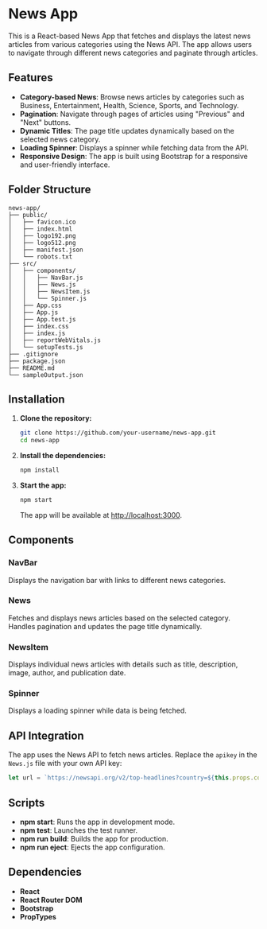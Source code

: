 # News App

This is a React-based News App that fetches and displays the latest news articles from various categories using the News API. The app allows users to navigate through different news categories and paginate through articles.

## Features

- **Category-based News**: Browse news articles by categories such as Business, Entertainment, Health, Science, Sports, and Technology.
- **Pagination**: Navigate through pages of articles using "Previous" and "Next" buttons.
- **Dynamic Titles**: The page title updates dynamically based on the selected news category.
- **Loading Spinner**: Displays a spinner while fetching data from the API.
- **Responsive Design**: The app is built using Bootstrap for a responsive and user-friendly interface.

## Folder Structure

```
news-app/
├── public/
│   ├── favicon.ico
│   ├── index.html
│   ├── logo192.png
│   ├── logo512.png
│   ├── manifest.json
│   └── robots.txt
├── src/
│   ├── components/
│   │   ├── NavBar.js
│   │   ├── News.js
│   │   ├── NewsItem.js
│   │   └── Spinner.js
│   ├── App.css
│   ├── App.js
│   ├── App.test.js
│   ├── index.css
│   ├── index.js
│   ├── reportWebVitals.js
│   └── setupTests.js
├── .gitignore
├── package.json
├── README.md
└── sampleOutput.json
```

## Installation

1. **Clone the repository:**
   ```bash
   git clone https://github.com/your-username/news-app.git
   cd news-app
   ```

2. **Install the dependencies:**
   ```bash
   npm install
   ```

3. **Start the app:**
   ```bash
   npm start
   ```
   The app will be available at [http://localhost:3000](http://localhost:3000).

## Components

### NavBar
Displays the navigation bar with links to different news categories.

### News
Fetches and displays news articles based on the selected category. Handles pagination and updates the page title dynamically.

### NewsItem
Displays individual news articles with details such as title, description, image, author, and publication date.

### Spinner
Displays a loading spinner while data is being fetched.

## API Integration

The app uses the News API to fetch news articles. Replace the `apikey` in the `News.js` file with your own API key:
```jsx
let url = `https://newsapi.org/v2/top-headlines?country=${this.props.country}&category=${this.props.category}&apikey=YOUR_API_KEY&page=${this.state.page}&pagesize=${this.props.pageSize}`;
```

## Scripts

- **npm start**: Runs the app in development mode.
- **npm test**: Launches the test runner.
- **npm run build**: Builds the app for production.
- **npm run eject**: Ejects the app configuration.

## Dependencies

- **React**
- **React Router DOM**
- **Bootstrap**
- **PropTypes**

